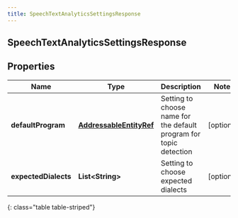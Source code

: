 ```yaml
---
title: SpeechTextAnalyticsSettingsResponse
---
```

## SpeechTextAnalyticsSettingsResponse


## Properties

| Name | Type | Description | Notes |
| ------------ | ------------- | ------------- | ------------- |
| **defaultProgram** | <!----><!---->[**AddressableEntityRef**](AddressableEntityRef.html)<!----> | Setting to choose name for the default program for topic detection |  [optional] |
| **expectedDialects** | <!----><!---->**List&lt;String&gt;**<!----> | Setting to choose expected dialects |  [optional] |
{: class="table table-striped"}



